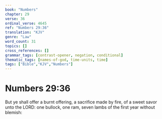 ```yaml
---
book: "Numbers"
chapter: 29
verse: 36
ordinal_verse: 4645
ref: "Numbers 29:36"
translation: "KJV"
genre: "Law"
word_count: 31
topics: []
cross_references: []
grammar_tags: [contrast-opener, negation, conditional]
thematic_tags: [names-of-god, time-units, time]
tags: ["Bible","KJV","Numbers"]
---
```


# Numbers 29:36

But ye shall offer a burnt offering, a sacrifice made by fire, of a sweet savor unto the LORD: one bullock, one ram, seven lambs of the first year without blemish:

